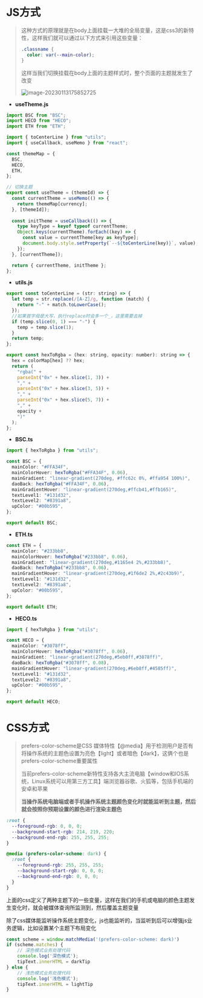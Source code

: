 # JS方式

> 这种方式的原理就是在body上面挂载一大堆的全局变量，这是css3的新特性，这样我们就可以通过以下方式来引用这些变量：
>
> ```css
> .classname {
>   color: var(--main-color);
> }
> ```
>
> 这样当我们切换挂载在body上面的主题样式时，整个页面的主题就发生了改变
>
> ![image-20230113175852725](https://cdn.jsdelivr.net/gh/ilmangoi/imgRepo@main/img-2/image-20230113175852725.png)

- **useTheme.js**

```ts
import BSC from "BSC";
import HECO from "HECO";
import ETH from "ETH";

import { toCenterLine } from "utils";
import { useCallback, useMemo } from "react";

const themeMap = {
  BSC,
  HECO,
  ETH,
};

// 切换主题
export const useTheme = (themeId) => {
  const currentTheme = useMemo(() => {
    return themeMap[currency];
  }, [themeId]);
    
  const initTheme = useCallback(() => {
    type keyType = keyof typeof currentTheme;
    Object.keys(currentTheme).forEach((key) => {
      const value = currentTheme[key as keyType];
      document.body.style.setProperty(`--${toCenterLine(key)}`, value);
    });
  }, [currentTheme]);

  return { currentTheme, initTheme };
};
```

- **utils.js**

```js
export const toCenterLine = (str: string) => {
  let temp = str.replace(/[A-Z]/g, function (match) {
    return "-" + match.toLowerCase();
  });
  //如果首字母是大写，执行replace时会多一个_，这里需要去掉
  if (temp.slice(0, 1) === "-") {
    temp = temp.slice(1);
  }
  return temp;
};

export const hexToRgba = (hex: string, opacity: number): string => {
  hex = colorMap[hex] ?? hex;
  return (
    "rgba(" +
    parseInt("0x" + hex.slice(1, 3)) +
    "," +
    parseInt("0x" + hex.slice(3, 5)) +
    "," +
    parseInt("0x" + hex.slice(5, 7)) +
    "," +
    opacity +
    ")"
  );
};
```

- **BSC.ts**

```ts
import { hexToRgba } from "utils";

const BSC = {
  mainColor: "#FFA34F",
  mainColorHover: hexToRgba("#FFA34F", 0.06),
  mainGradient: "linear-gradient(270deg, #ffc62c 0%, #ffa954 100%)",
  daoBack: hexToRgba("#FFA34F", 0.06),
  mainGradientHover: "linear-gradient(270deg,#ffcb41,#ffb165)",
  textLevel1: "#131d32",
  textLevel2: "#8391a8",
  upColor: "#00b595",
};

export default BSC;
```

- **ETH.ts**

```ts
const ETH = {
  mainColor: "#233bb8",
  mainColorHover: hexToRgba("#233bb8", 0.06),
  mainGradient: "linear-gradient(270deg,#1165e4 2%,#233bb8)",
  daoBack: hexToRgba("#233bb8", 0.06),
  mainGradientHover: "linear-gradient(270deg,#1f6de2 2%,#2c43b9)",
  textLevel1: "#131d32",
  textLevel2: "#8391a8",
  upColor: "#00b595",
};

export default ETH;
```

- **HECO.ts**

```ts
import { hexToRgba } from "utils";

const HECO = {
  mainColor: "#3078ff",
  mainColorHover: hexToRgba("#3078ff", 0.06),
  mainGradient: "linear-gradient(270deg,#5eb0ff,#3078ff)",
  daoBack: hexToRgba("#3078ff", 0.08),
  mainGradientHover: "linear-gradient(270deg,#6eb8ff,#4585ff)",
  textLevel1: "#131d32",
  textLevel2: "#8391a8",
  upColor: "#00b595",
};

export default HECO;
```

# CSS方式

> prefers-color-scheme是CSS 媒体特性【@media】用于检测用户是否有将操作系统的主题色设置为亮色【light】或者暗色【dark】，这俩个也是prefers-color-scheme重要属性
>
> 当前prefers-color-scheme新特性支持各大主流电脑【window和IOS系统，Linux系统可以用第三方工具】端浏览器谷歌、火狐等，包括手机端的安卓和苹果
>
> **当操作系统电脑端或者手机操作系统主题颜色变化时就能监听到主题，然后就会按照你预期设置的颜色进行渲染主题色**

```css
:root {
  --foreground-rgb: 0, 0, 0;
  --background-start-rgb: 214, 219, 220;
  --background-end-rgb: 255, 255, 255;
}

@media (prefers-color-scheme: dark) {
  :root {
    --foreground-rgb: 255, 255, 255;
    --background-start-rgb: 0, 0, 0;
    --background-end-rgb: 0, 0, 0;
  }
}
```

上面的css定义了两种主题下的一些变量，这样在我们的手机或电脑的颜色主题发生变化时，就会被媒体查询所监测到，然后覆盖主题变量

除了css媒体能监听操作系统主题变化，js也能监听的，当监听到后可以增强js业务逻辑，比如设置某个主题下布局变化

```js
const scheme = window.matchMedia('(prefers-color-scheme: dark)')
if (scheme.matches) {
    // 深色模式业务处理代码
    console.log('深色模式');
    tipText.innerHTML = darkTip
} else {
    // 浅色模式业务处理代码
    console.log('浅色模式');
    tipText.innerHTML = lightTip
}
```



